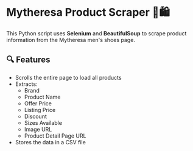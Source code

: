 # Mytheresa Product Scraper 🥿🛍️

This Python script uses **Selenium** and **BeautifulSoup** to scrape product information from the Mytheresa men's shoes page.

## 🔍 Features

- Scrolls the entire page to load all products
- Extracts:
  - Brand
  - Product Name
  - Offer Price
  - Listing Price
  - Discount
  - Sizes Available
  - Image URL
  - Product Detail Page URL
- Stores the data in a CSV file
